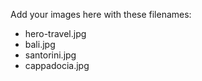 Add your images here with these filenames:
- hero-travel.jpg
- bali.jpg
- santorini.jpg
- cappadocia.jpg
